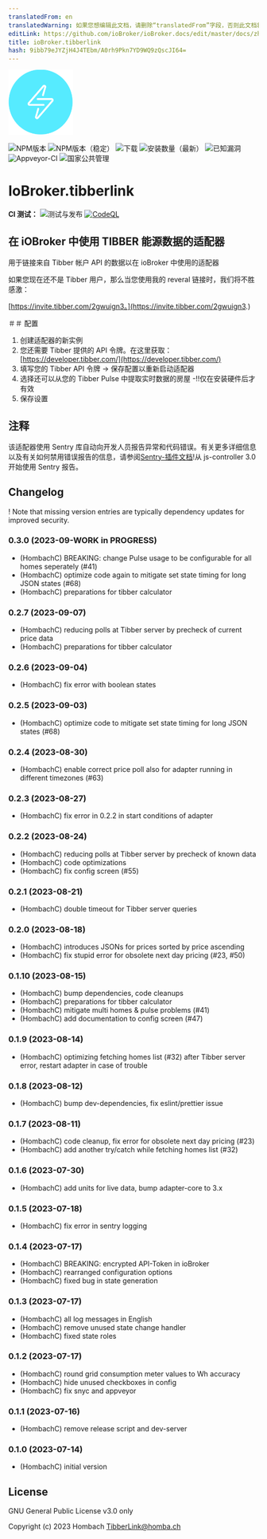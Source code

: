 ```yaml
---
translatedFrom: en
translatedWarning: 如果您想编辑此文档，请删除“translatedFrom”字段，否则此文档将再次自动翻译
editLink: https://github.com/ioBroker/ioBroker.docs/edit/master/docs/zh-cn/adapterref/iobroker.tibberlink/README.md
title: ioBroker.tibberlink
hash: 9ibb79eJYZjH4J4TEbm/A0rh9Pkn7YD9WQ9zQscJI64=
---
```

![标识](../../../en/adapterref/iobroker.tibberlink/admin/tibberlink.png)

![NPM版本](https://img.shields.io/npm/v/iobroker.tibberlink.svg)
![NPM版本（稳定）](https://iobroker.live/badges/tibberlink-stable.svg)
![下载](https://img.shields.io/npm/dm/iobroker.tibberlink.svg)
![安装数量（最新）](https://iobroker.live/badges/tibberlink-installed.svg)
![已知漏洞](https://snyk.io/test/github/hombach/ioBroker.tibberlink/badge.svg)
![Appveyor-CI](https://ci.appveyor.com/api/projects/status/github/hombach/ioBroker.tibberlink?branch=master&svg=true)
![国家公共管理](https://nodei.co/npm/iobroker.tibberlink.png?downloads=true)

# IoBroker.tibberlink
**CI 测试：** ![测试与发布](https://github.com/hombach/ioBroker.tibberlink/workflows/Test%20and%20Release/badge.svg) [![CodeQL](https://github.com/hombach/ioBroker.tibberlink/actions/workflows/codeql-analysis.yml/badge.svg)](https://github.com/hombach/ioBroker.tibberlink/actions/workflows/codeql-analysis.yml)

## 在 iOBroker 中使用 TIBBER 能源数据的适配器
用于链接来自 Tibber 帐户 API 的数据以在 ioBroker 中使用的适配器

如果您现在还不是 Tibber 用户，那么当您使用我的 reveral 链接时，我们将不胜感激：

[https://invite.tibber.com/2gwuign3。](https://invite.tibber.com/2gwuign3.)

＃＃ 配置
1. 创建适配器的新实例
2. 您还需要 Tibber 提供的 API 令牌。在这里获取：[https://developer.tibber.com/](https://developer.tibber.com/)
3. 填写您的 Tibber API 令牌 -> 保存配置以重新启动适配器
4. 选择还可以从您的 Tibber Pulse 中提取实时数据的房屋 -!!仅在安装硬件后才有效
5. 保存设置

## 注释
该适配器使用 Sentry 库自动向开发人员报告异常和代码错误。有关更多详细信息以及有关如何禁用错误报告的信息，请参阅[Sentry-插件文档](https://github.com/ioBroker/plugin-sentry#plugin-sentry)!从 js-controller 3.0 开始使用 Sentry 报告。

## Changelog
! Note that missing version entries are typically dependency updates for improved security.

### 0.3.0 (2023-09-WORK in PROGRESS)
* (HombachC) BREAKING: change Pulse usage to be configurable for all homes seperately (#41)
* (HombachC) optimize code again to mitigate set state timing for long JSON states (#68)
* (HombachC) preparations for tibber calculator
### 0.2.7 (2023-09-07)
* (HombachC) reducing polls at Tibber server by precheck of current price data
* (HombachC) preparations for tibber calculator
### 0.2.6 (2023-09-04)
* (HombachC) fix error with boolean states
### 0.2.5 (2023-09-03)
* (HombachC) optimize code to mitigate set state timing for long JSON states (#68) 
### 0.2.4 (2023-08-30)
* (HombachC) enable correct price poll also for adapter running in different timezones (#63) 
### 0.2.3 (2023-08-27)
* (HombachC) fix error in 0.2.2 in start conditions of adapter
### 0.2.2 (2023-08-24)
* (HombachC) reducing polls at Tibber server by precheck of known data
* (HombachC) code optimizations
* (HombachC) fix config screen (#55)
### 0.2.1 (2023-08-21)
* (HombachC) double timeout for Tibber server queries
### 0.2.0 (2023-08-18)
* (HombachC) introduces JSONs for prices sorted by price ascending
* (HombachC) fix stupid error for obsolete next day pricing (#23, #50)
### 0.1.10 (2023-08-15)
* (HombachC) bump dependencies, code cleanups
* (HombachC) preparations for tibber calculator
* (HombachC) mitigate multi homes & pulse problems (#41)
* (HombachC) add documentation to config screen (#47)
### 0.1.9 (2023-08-14)
* (HombachC) optimizing fetching homes list (#32) after Tibber server error, restart adapter in case of trouble
### 0.1.8 (2023-08-12)
* (HombachC) bump dev-dependencies, fix eslint/prettier issue
### 0.1.7 (2023-08-11)
* (HombachC) code cleanup, fix error for obsolete next day pricing (#23)
* (HombachC) add another try/catch while fetching homes list (#32)
### 0.1.6 (2023-07-30)
* (HombachC) add units for live data, bump adapter-core to 3.x
### 0.1.5 (2023-07-18)
* (HombachC) fix error in sentry logging
### 0.1.4 (2023-07-17)
* (HombachC) BREAKING: encrypted API-Token in ioBroker
* (HombachC) rearranged configuration options
* (HombachC) fixed bug in state generation
### 0.1.3 (2023-07-17)
* (HombachC) all log messages in English
* (HombachC) remove unused state change handler
* (HombachC) fixed state roles
### 0.1.2 (2023-07-17)
* (HombachC) round grid consumption meter values to Wh accuracy
* (HombachC) hide unused checkboxes in config
* (HombachC) fix snyc and appveyor
### 0.1.1 (2023-07-16)
* (HombachC) remove release script and dev-server
### 0.1.0 (2023-07-14)
* (HombachC) initial version

## License
GNU General Public License v3.0 only

Copyright (c) 2023 Hombach <TibberLink@homba.ch>